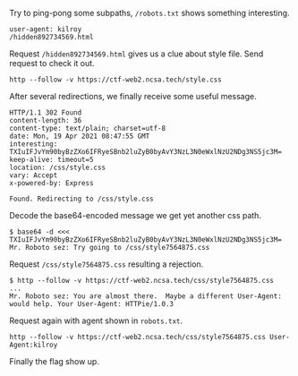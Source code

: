 

Try to ping-pong some subpaths, ``/robots.txt`` shows something interesting.

```
user-agent: kilroy
/hidden892734569.html
```

Request ``/hidden892734569.html`` gives us a clue about style file. Send request to check it out.

```
http --follow -v https://ctf-web2.ncsa.tech/style.css
```

After several redirections, we finally receive some useful message.

```
HTTP/1.1 302 Found
content-length: 36
content-type: text/plain; charset=utf-8
date: Mon, 19 Apr 2021 08:47:55 GMT
interesting: TXIuIFJvYm90byBzZXo6IFRyeSBnb2luZyB0byAvY3NzL3N0eWxlNzU2NDg3NS5jc3M=
keep-alive: timeout=5
location: /css/style.css
vary: Accept
x-powered-by: Express

Found. Redirecting to /css/style.css

```

Decode the base64-encoded message we get yet another css path.

```
$ base64 -d <<< TXIuIFJvYm90byBzZXo6IFRyeSBnb2luZyB0byAvY3NzL3N0eWxlNzU2NDg3NS5jc3M=
Mr. Roboto sez: Try going to /css/style7564875.css
```

Request ``/css/style7564875.css`` resulting a rejection. 

```
$ http --follow -v https://ctf-web2.ncsa.tech/css/style7564875.css
...
Mr. Roboto sez: You are almost there.  Maybe a different User-Agent: would help. Your User-Agent: HTTPie/1.0.3
```

Request again with agent shown in ``robots.txt``.

```
http --follow -v https://ctf-web2.ncsa.tech/css/style7564875.css User-Agent:kilroy
```

Finally the flag show up.
